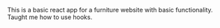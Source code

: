 This is a basic react app for a furniture website with basic functionality. Taught me how to use hooks.
